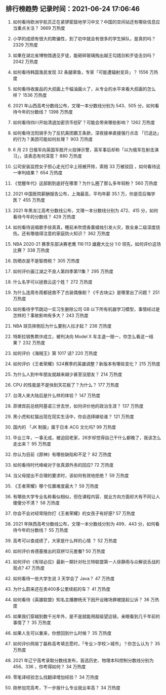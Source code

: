 
## 排行榜趋势 记录时间：2021-06-24 17:06:46
  
  1. 如何看待欧洲宇航员正在紧锣密鼓地学习中文？中国的空间站还有哪些信息应当重点关注？ 3669 万热度
    
  2. 小学的成绩有很大的欺骗性，到了初中就会有很多的学生掉队，是真的吗？ 2329 万热度
    
  3. 如果在湖北省博物馆遇见歹徒，能砸碎玻璃掏出越王勾践剑和歹徒击剑吗？ 2042 万热度
    
  4. 如何看待韩国渔民发现 32 条腿章鱼，专家「可能遭辐射变异」？ 1556 万热度
    
  5. 如何看待收废品的大叔画上千幅油画火了，从专业的水平来看大叔画的怎么样？ 1536 万热度
    
  6. 2021 年山西高考分数线公布，文理一本分数线分别为 543、505 分，如何看待今年的分数线？ 1398 万热度
    
  7. 如何看待四川开始清退加密货币挖矿？可能会带来哪些影响？ 1262 万热度
    
  8. 如何看待沈阳骑手为了反抗美团霸王条款，深夜接单直接强行点击 「已送达」的行为？美团可能如何处理？ 903 万热度
    
  9. 6 月 23 日俄军向英国军舰开火投弹示警，英军事后却称「以为俄军在射击演习」，该表态有何深意？ 880 万热度
    
  10. 公司安装监控女子担心走光打伞上班被开除，索赔 33 万被驳回 ，如何看待这一审判结果？ 654 万热度
    
  11. 《觉醒年代》这部剧到底好在哪里？为什么圈了那么多年轻粉？ 560 万热度
    
  12. 2021 中国医院薪酬报告公布，上海最高，平均年薪 35.1 万，你是否后悔学医？ 455 万热度
    
  13. 2021 年黑龙江高考分数线公布，文理一本分数线分别为 472、415 分，如何看待今年的分数线？ 429 万热度
    
  14. 如何看待说唱歌手徐真真，睡前未吹熄香薰蜡烛引发火灾，致全身二级深度烧伤。还有哪值得注意的家庭防火知识？ 362 万热度
    
  15. NBA 2020-21 赛季东部决赛老鹰 116:113 雄鹿大比分 1:0 领先，如何评价这场比赛？ 338 万热度
    
  16. 防晒衣是不是智商税？ 305 万热度
    
  17. 如何评价画江湖之不良人第四季第11集？ 295 万热度
    
  18. 什么名字可以拯救云这个姓？ 272 万热度
    
  19. 为什么连周冬雨都拯救不了古装偶像剧？《千古玦尘》是哪里出了问题？ 251 万热度
    
  20. 如何看待字节跳动一实习生删除公司 GB 以下所有机器学习模型，事情经过是怎样的？事故影响有多大？ 243 万热度
    
  21. NBA 球员摔倒后为什么要别人拉才起？ 236 万热度
    
  22. 特斯拉销售欺诈成立，被判决向 Model X 车主退一赔一，你怎么看这一结果？ 232 万热度
    
  23. 如何评价《海贼王》第 1017 话? 220 万热度
    
  24. 如何评价《王者荣耀》S24赛季的英雄调整？新版本有哪些变化？ 215 万热度
    
  25. 为什么人到中年朋友就越来越少甚至没朋友？ 214 万热度
    
  26. CPU 的性能是不是快到天花板了？为什么？ 177 万热度
    
  27. 台湾人来大陆后是什么样的体验？ 147 万热度
    
  28. 菲律宾前总统阿基诺三世去世，如何评价他的政治生涯？ 137 万热度
    
  29. 黑小虎和虹猫出现在现实生活中，你会选择嫁给谁？ 121 万热度
    
  30. 国内的 「JK 制服」属于日本 ACG 文化吗? 99 万热度
    
  31. 毕业三年，一事无成，被迫回老家，26岁却觉得自己干什么都晚了，我该怎么走出来？ 95 万热度
    
  32. 你认为目前《原神》有哪些缺陷和不足？ 82 万热度
    
  33. 如何看待时代峰峻对于张真源外务的回应? 72 万热度
    
  34. 当父母提出不合理的要求时，该如何有效地拒绝？ 59 万热度
    
  35. 《王者荣耀》哪个位置难度最大？ 59 万热度
    
  36. 有哪些大学专业名称看似相似，但在课程内容、就业方向方面却大有不同让人傻傻分不清？ 58 万热度
    
  37. 你会不会对经常陪你打《王者荣耀》的女孩子有好感? 57 万热度
    
  38. 2021 年陕西高考分数线公布，文理一本分数线分别为 499、443 分，如何看待今年的分数线？ 55 万热度
    
  39. 高考可以查成绩了，大家是什么样的心情 ？ 52 万热度
    
  40. 如何评价肯德基推出的双拼12元套餐? 50 万热度
    
  41. 如何评价《有球必应》最新一期针对杜兰特联盟第一人徐静雨与众解说舌战的观点? 47 万热度
    
  42. 如何看待一些大学生说 3 天学会了 Java？ 47 万热度
    
  43. 为什么蔚来还在卖400多公里续航的车？ 41 万热度
    
  44. 如何看待《英雄联盟》知名主播滕杨天下因开设赌场罪被提起公诉？ 36 万热度
    
  45. 如果我们穿越到数千光年外，是不是就能用超级望远镜，亲眼看到几千年前的事情了？ 35 万热度
    
  46. 如果人生可以重来，你想回到什么时候？ 35 万热度
    
  47. 如何评价网易丁磊称高考填志愿时，「专业＞学校＞城市」？你怎么认为？ 35 万热度
    
  48. 2021 年辽宁高考录取分数线发布，首选历史、物理本科控制分数线分别为 456、336 ，你考得如何？ 34 万热度
    
  49. 零笔译经验怎么找翻译增加经验？ 34 万热度
    
  50. 刚参加完高考，下一步报什么专业就业率高？ 34 万热度
    